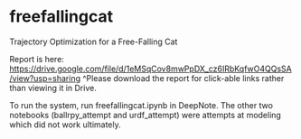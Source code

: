 # freefallingcat
Trajectory Optimization for a Free-Falling Cat

Report is here: https://drive.google.com/file/d/1eMSqCov8mwPpDX_cz6IRbKqfwO4QQsSA/view?usp=sharing
^Please download the report for click-able links rather than viewing it in Drive.

To run the system, run freefallingcat.ipynb in DeepNote. The other two notebooks (ballrpy_attempt and urdf_attempt) were attempts at modeling which did not work ultimately.
